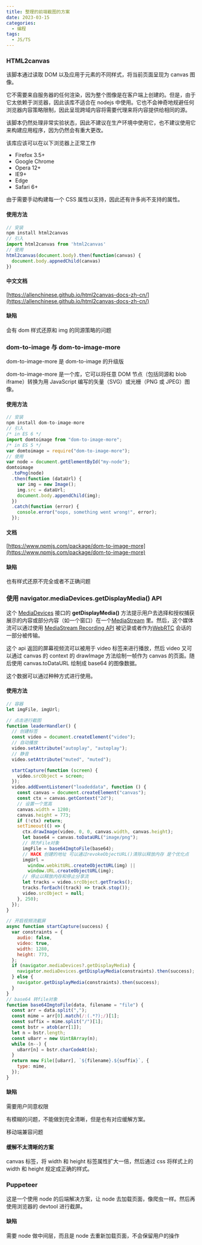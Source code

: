 ```yaml
---
title: 整理的前端截图的方案
date: 2023-03-15
categories:
  - 编程
tags:
  - JS/TS
---
```


### HTML2canvas

该脚本通过读取 DOM 以及应用于元素的不同样式，将当前页面呈现为 canvas 图像。

它不需要来自服务器的任何渲染，因为整个图像是在客户端上创建的。但是，由于它太依赖于浏览器，因此该库不适合在 nodejs 中使用。它也不会神奇地规避任何浏览器内容策略限制，因此呈现跨域内容将需要代理来将内容提供给相同的源。

该脚本仍然处理非常实验状态，因此不建议在生产环境中使用它，也不建议使用它来构建应用程序，因为仍然会有重大更改。

该库应该可以在以下浏览器上正常工作

- Firefox 3.5+
- Google Chrome
- Opera 12+
- IE9+
- Edge
- Safari 6+

由于需要手动构建每一个 CSS 属性以支持，因此还有许多尚不支持的属性。

#### 使用方法

```javascript
// 安装
npm install html2canvas
// 引入
import html2canvas from 'html2canvas'
// 使用
html2canvas(document.body).then(function(canvas) {
  document.body.appnedChild(canvas)
})
```

#### 中文文档

[https://allenchinese.github.io/html2canvas-docs-zh-cn/](https://allenchinese.github.io/html2canvas-docs-zh-cn/)

#### 缺陷

会有 dom 样式还原和 img 的同源策略的问题

### dom-to-image 与 dom-to-image-more

dom-to-image-more 是 dom-to-image 的升级版

dom-to-image-more 是一个库，它可以将任意 DOM 节点（包括同源和 blob iframe）转换为用 JavaScript 编写的矢量（SVG）或光栅（PNG 或 JPEG）图像。

#### 使用方法

```javascript
// 安装
npm install dom-to-image-more
// 引入
/* in ES 6 */
import domtoimage from "dom-to-image-more";
/* in ES 5 */
var domtoimage = require("dom-to-image-more");
// 使用
var node = document.getElementById("my-node");
domtoimage
  .toPng(node)
  .then(function (dataUrl) {
    var img = new Image();
    img.src = dataUrl;
    document.body.appendChild(img);
  })
  .catch(function (error) {
    console.error("oops, something went wrong!", error);
  });
```

#### 文档

[https://www.npmjs.com/package/dom-to-image-more](https://www.npmjs.com/package/dom-to-image-more)

#### 缺陷

也有样式还原不完全或者不正确问题

### 使用 navigator.mediaDevices.getDisplayMedia() API

这个 [MediaDevices](https://developer.mozilla.org/zh-CN/docs/Web/API/MediaDevices) 接口的 **getDisplayMedia()** 方法提示用户去选择和授权捕获展示的内容或部分内容（如一个窗口）在一个[MediaStream](https://developer.mozilla.org/zh-CN/docs/Web/API/MediaStream) 里。然后，这个媒体流可以通过使用 [MediaStream Recording API](https://developer.mozilla.org/zh-CN/docs/Web/API/MediaStream_Recording_API) 被记录或者作为[WebRTC](https://developer.mozilla.org/zh-CN/docs/Web/API/WebRTC_API) 会话的一部分被传输。

这个 api 返回的屏幕视频流可以被用于 video 标签来进行播放，然后 video 又可以通过 canvas 的 context 的 drawImage 方法绘制一帧作为 canvas 的页面。随后使用 canvas.toDataURL 绘制成 base64 的图像数据。

这个数据可以通过种种方式进行使用。

#### 使用方法

```javascript
// 容器
let imgFile, imgUrl;

// 点击进行截图
function leaderHandler() {
  // 创建标签
  const video = document.createElement("video");
  // 自动播放
  video.setAttribute("autoplay", "autoplay");
  // 静音
  video.setAttribute("muted", "muted");

  startCapture(function (screen) {
    video.srcObject = screen;
  });
  video.addEventListener("loadeddata", function () {
    const canvas = document.createElement("canvas");
    const ctx = canvas.getContext("2d");
    // 设置一个宽高
    canvas.width = 1280;
    canvas.height = 773;
    if (!ctx) return;
    setTimeout(() => {
      ctx.drawImage(video, 0, 0, canvas.width, canvas.height);
      let base64 = canvas.toDataURL("image/png");
      // 转为File对象
      imgFile = base64ImgtoFile(base64);
      // HACK 创建的地址 可以通过revokeObjectURL()清除以释放内存 是个优化点
      imgUrl =
        window.webkitURL.createObjectURL(img) ||
        window.URL.createObjectURL(img);
      // 停止以释放内存和停止分享流
      let tracks = video.srcObject.getTracks();
      tracks.forEach((track) => track.stop());
      video.srcObject = null;
    }, 250);
  });
}

// 开启视频流截屏
async function startCapture(success) {
  var constraints = {
    audio: false,
    video: true,
    width: 1280,
    height: 773,
  };
  if (navigator.mediaDevices?.getDisplayMedia) {
    navigator.mediaDevices.getDisplayMedia(constraints).then(success);
  } else {
    navigator.getDisplayMedia(constraints).then(success);
  }
}
// base64 转file对象
function base64ImgtoFile(data, filename = "file") {
  const arr = data.split(",");
  const mime = arr[0].match(/:(.*?);/)[1];
  const suffix = mime.split("/")[1];
  const bstr = atob(arr[1]);
  let n = bstr.length;
  const u8arr = new Uint8Array(n);
  while (n--) {
    u8arr[n] = bstr.charCodeAt(n);
  }
  return new File([u8arr], `${filename}.${suffix}`, {
    type: mime,
  });
}
```

#### 缺陷

需要用户同意权限

有模糊的问题，不能做到完全清晰，但是也有对应缓解方案。

移动端兼容问题

#### 缓解不太清晰的方案

canvas 标签，将 width 和 height 标签属性扩大一倍，然后通过 css 将样式上的 width 和 height 规定成正确的样式。

### Puppeteer

这是一个使用 node 的后端解决方案，让 node 去加载页面，像爬虫一样。然后再使用浏览器的 devtool 进行截屏。

#### 缺陷

需要 node 做中间层，而且是 node 去重新加载页面，不会保留用户的操作
